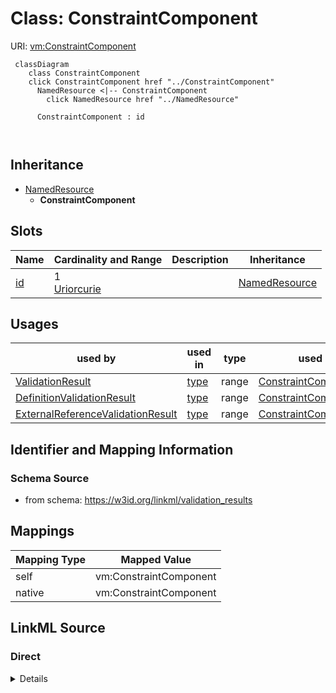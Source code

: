 

# Class: ConstraintComponent



URI: [vm:ConstraintComponent](https://w3id.org/linkml/validation-model/ConstraintComponent)






```{mermaid}
 classDiagram
    class ConstraintComponent
    click ConstraintComponent href "../ConstraintComponent"
      NamedResource <|-- ConstraintComponent
        click NamedResource href "../NamedResource"
      
      ConstraintComponent : id
        
      
```





## Inheritance
* [NamedResource](NamedResource.md)
    * **ConstraintComponent**



## Slots

| Name | Cardinality and Range | Description | Inheritance |
| ---  | --- | --- | --- |
| [id](id.md) | 1 <br/> [Uriorcurie](Uriorcurie.md) |  | [NamedResource](NamedResource.md) |





## Usages

| used by | used in | type | used |
| ---  | --- | --- | --- |
| [ValidationResult](ValidationResult.md) | [type](type.md) | range | [ConstraintComponent](ConstraintComponent.md) |
| [DefinitionValidationResult](DefinitionValidationResult.md) | [type](type.md) | range | [ConstraintComponent](ConstraintComponent.md) |
| [ExternalReferenceValidationResult](ExternalReferenceValidationResult.md) | [type](type.md) | range | [ConstraintComponent](ConstraintComponent.md) |






## Identifier and Mapping Information







### Schema Source


* from schema: https://w3id.org/linkml/validation_results




## Mappings

| Mapping Type | Mapped Value |
| ---  | ---  |
| self | vm:ConstraintComponent |
| native | vm:ConstraintComponent |







## LinkML Source

<!-- TODO: investigate https://stackoverflow.com/questions/37606292/how-to-create-tabbed-code-blocks-in-mkdocs-or-sphinx -->

### Direct

<details>
```yaml
name: ConstraintComponent
from_schema: https://w3id.org/linkml/validation_results
is_a: NamedResource

```
</details>

### Induced

<details>
```yaml
name: ConstraintComponent
from_schema: https://w3id.org/linkml/validation_results
is_a: NamedResource
attributes:
  id:
    name: id
    from_schema: https://w3id.org/linkml/validation_results
    rank: 1000
    identifier: true
    alias: id
    owner: ConstraintComponent
    domain_of:
    - NamedResource
    range: uriorcurie
    required: true

```
</details>